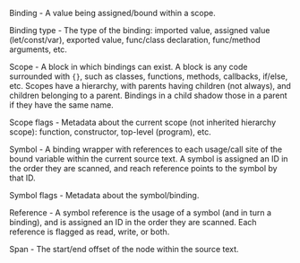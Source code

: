 Binding - A value being assigned/bound within a scope.

Binding type - The type of the binding: imported value, assigned value (let/const/var), exported value, func/class declaration, func/method arguments, etc.

Scope - A block in which bindings can exist. A block is any code surrounded with `{}`, such as classes, functions, methods, callbacks, if/else, etc. Scopes have a hierarchy, with parents having children (not always), and children belonging to a parent. Bindings in a child shadow those in a parent if they have the same name.

Scope flags - Metadata about the current scope (not inherited hierarchy scope): function, constructor, top-level (program), etc.

Symbol - A binding wrapper with references to each usage/call site of the bound variable within the current source text. A symbol is assigned an ID in the order they are scanned, and reach reference points to the symbol by that ID.

Symbol flags - Metadata about the symbol/binding.

Reference - A symbol reference is the usage of a symbol (and in turn a binding), and is assigned an ID in the order they are scanned. Each reference is flagged as read, write, or both.

Span - The start/end offset of the node within the source text.
